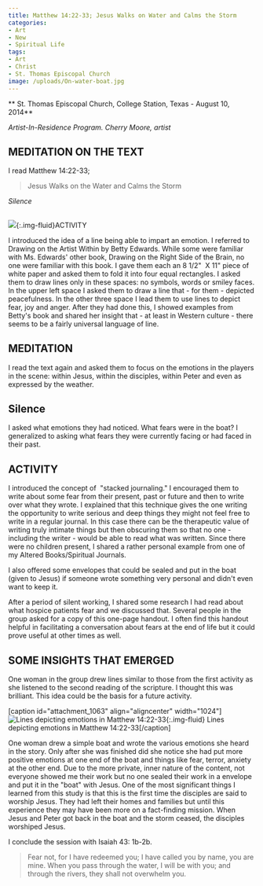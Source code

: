 ```yaml
---
title: Matthew 14:22-33; Jesus Walks on Water and Calms the Storm
categories:
- Art
- New
- Spiritual Life
tags:
- Art
- Christ
- St. Thomas Episcopal Church
image: /uploads/On-water-boat.jpg
---
```


** St. Thomas Episcopal Church, College Station, Texas - August 10, 2014**

_Artist-In-Residence Program. Cherry Moore, artist_


## MEDITATION ON THE TEXT


I read Matthew 14:22-33;


<blockquote>Jesus Walks on the Water and Calms the Storm</blockquote>


_Silence_


## 
![](/uploads/photo-1.jpg){:.img-fluid}ACTIVITY


I introduced the idea of a line being able to impart an emotion. I referred to Drawing on the Artist Within by Betty Edwards. While some were familiar with Ms. Edwards' other book, Drawing on the Right Side of the Brain, no one were familiar with this book. I gave them each an 8 1/2"  X 11" piece of white paper and asked them to fold it into four equal rectangles. I asked them to draw lines only in these spaces: no symbols, words or smiley faces. In the upper left space I asked them to draw a line that - for them - depicted peacefulness. In the other three space I lead them to use lines to depict fear, joy and anger. After they had done this, I showed examples from Betty's book and shared her insight that - at least in Western culture - there seems to be a fairly universal language of line.


## MEDITATION


I read the text again and asked them to focus on the emotions in the players in the scene: within Jesus, within the disciples, within Peter and even as expressed by the weather.


## Silence


I asked what emotions they had noticed. What fears were in the boat? I generalized to asking what fears they were currently facing or had faced in their past.


## ACTIVITY


I introduced the concept of  "stacked journaling." I encouraged them to write about some fear from their present, past or future and then to write over what they wrote. I explained that this technique gives the one writing the opportunity to write serious and deep things they might not feel free to write in a regular journal. In this case there can be the therapeutic value of writing truly intimate things but then obscuring them so that no one - including the writer - would be able to read what was written. Since there were no children present, I shared a rather personal example from one of my Altered Books/Spiritual Journals.

I also offered some envelopes that could be sealed and put in the boat (given to Jesus) if someone wrote something very personal and didn't even want to keep it.

After a period of silent working, I shared some research I had read about what hospice patients fear and we discussed that. Several people in the group asked for a copy of this one-page handout. I often find this handout helpful in facilitating a conversation about fears at the end of life but it could prove useful at other times as well.


## SOME INSIGHTS THAT EMERGED


One woman in the group drew lines similar to those from the first activity as she listened to the second reading of the scripture. I thought this was brilliant. This idea could be the basis for a future activity.

[caption id="attachment_1063" align="aligncenter" width="1024"]![Lines depicting emotions in Matthew 14:22-33](/uploads/On-water-lines.jpg){:.img-fluid} Lines depicting emotions in Matthew 14:22-33[/caption]

One woman drew a simple boat and wrote the various emotions she heard in the story. Only after she was finished did she notice she had put more positive emotions at one end of the boat and things like fear, terror, anxiety at the other end. Due to the more private, inner nature of the content, not everyone showed me their work but no one sealed their work in a envelope and put it in the "boat" with Jesus. One of the most significant things I learned from this study is that this is the first time the disciples are said to worship Jesus. They had left their homes and families but until this experience they may have been more on a fact-finding mission. When Jesus and Peter got back in the boat and the storm ceased, the disciples worshiped Jesus.

I conclude the session with Isaiah 43: 1b-2b.


<blockquote>Fear not, for I have redeemed you;
I have called you by name, you are mine.
When you pass through the water, I will be with you;
and through the rivers, they shall not overwhelm you.</blockquote>
